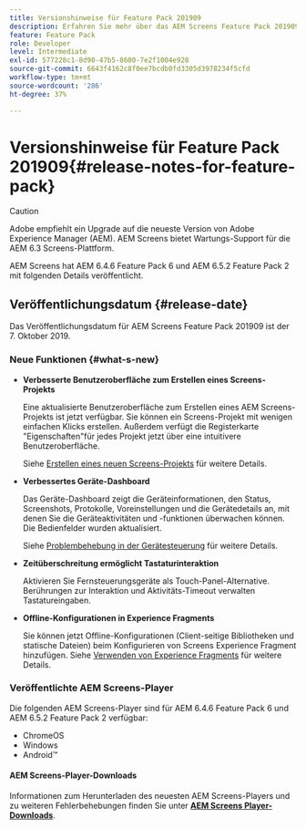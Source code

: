 ```yaml
---
title: Versionshinweise für Feature Pack 201909
description: Erfahren Sie mehr über das AEM Screens Feature Pack 201909, das am 31. Juli 2019 veröffentlicht wurde.
feature: Feature Pack
role: Developer
level: Intermediate
exl-id: 577228c1-8d90-47b5-8600-7e2f1004e928
source-git-commit: 6643f4162c8f0ee7bcdb0fd3305d3978234f5cfd
workflow-type: tm+mt
source-wordcount: '286'
ht-degree: 37%

---
```


# Versionshinweise für Feature Pack 201909{#release-notes-for-feature-pack}

>[!CAUTION]
>
>Adobe empfiehlt ein Upgrade auf die neueste Version von Adobe Experience Manager (AEM). AEM Screens bietet Wartungs-Support für die AEM 6.3 Screens-Plattform.

AEM Screens hat AEM 6.4.6 Feature Pack 6 und AEM 6.5.2 Feature Pack 2 mit folgenden Details veröffentlicht.

## Veröffentlichungsdatum {#release-date}

Das Veröffentlichungsdatum für AEM Screens Feature Pack 201909 ist der 7. Oktober 2019.

### Neue Funktionen {#what-s-new}

* **Verbesserte Benutzeroberfläche zum Erstellen eines Screens-Projekts**

  Eine aktualisierte Benutzeroberfläche zum Erstellen eines AEM Screens-Projekts ist jetzt verfügbar. Sie können ein Screens-Projekt mit wenigen einfachen Klicks erstellen. Außerdem verfügt die Registerkarte &quot;Eigenschaften&quot;für jedes Projekt jetzt über eine intuitivere Benutzeroberfläche.

  Siehe [Erstellen eines neuen Screens-Projekts](creating-a-screens-project.md) für weitere Details.

* **Verbessertes Geräte-Dashboard**

  Das Geräte-Dashboard zeigt die Geräteinformationen, den Status, Screenshots, Protokolle, Voreinstellungen und die Gerätedetails an, mit denen Sie die Geräteaktivitäten und -funktionen überwachen können. Die Bedienfelder wurden aktualisiert.

  Siehe [Problembehebung in der Gerätesteuerung](monitoring-screens.md) für weitere Details.

* **Zeitüberschreitung ermöglicht Tastaturinteraktion**

  Aktivieren Sie Fernsteuerungsgeräte als Touch-Panel-Alternative. Berührungen zur Interaktion und Aktivitäts-Timeout verwalten Tastatureingaben.

* **Offline-Konfigurationen in Experience Fragments**

  Sie können jetzt Offline-Konfigurationen (Client-seitige Bibliotheken und statische Dateien) beim Konfigurieren von Screens Experience Fragment hinzufügen.
Siehe [Verwenden von Experience Fragments](experience-fragments-in-screens.md) für weitere Details.

### Veröffentlichte AEM Screens-Player

Die folgenden AEM Screens-Player sind für AEM 6.4.6 Feature Pack 6 und AEM 6.5.2 Feature Pack 2 verfügbar:

* ChromeOS
* Windows
* Android™

#### AEM Screens-Player-Downloads 

Informationen zum Herunterladen des neuesten AEM Screens-Players und zu weiteren Fehlerbehebungen finden Sie unter [**AEM Screens Player-Downloads**](https://download.macromedia.com/screens/).
